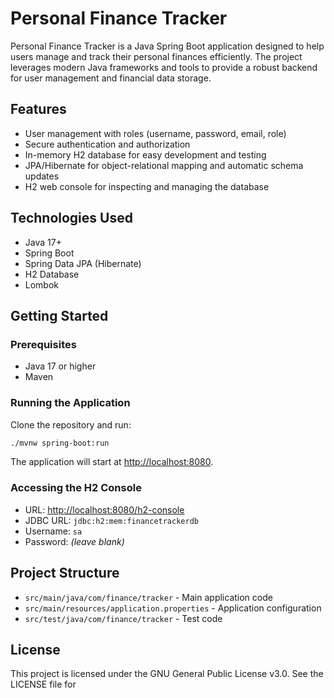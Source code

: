 # Personal Finance Tracker

Personal Finance Tracker is a Java Spring Boot application designed to help users manage and track their personal finances efficiently. The project leverages modern Java frameworks and tools to provide a robust backend for user management and financial data storage.

## Features

- User management with roles (username, password, email, role)
- Secure authentication and authorization
- In-memory H2 database for easy development and testing
- JPA/Hibernate for object-relational mapping and automatic schema updates
- H2 web console for inspecting and managing the database

## Technologies Used

- Java 17+
- Spring Boot
- Spring Data JPA (Hibernate)
- H2 Database
- Lombok

## Getting Started

### Prerequisites

- Java 17 or higher
- Maven

### Running the Application

Clone the repository and run:

```sh
./mvnw spring-boot:run
```

The application will start at [http://localhost:8080](http://localhost:8080).

### Accessing the H2 Console

- URL: [http://localhost:8080/h2-console](http://localhost:8080/h2-console)
- JDBC URL: `jdbc:h2:mem:financetrackerdb`
- Username: `sa`
- Password: *(leave blank)*

## Project Structure

- `src/main/java/com/finance/tracker` - Main application code
- `src/main/resources/application.properties` - Application configuration
- `src/test/java/com/finance/tracker` - Test code

## License

This project is licensed under the GNU General Public License v3.0. See the LICENSE file for